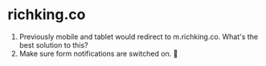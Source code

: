 # richking.co

1. Previously mobile and tablet would redirect to m.richking.co. What's the best solution to this?
2. Make sure form notifications are switched on. 🙂
